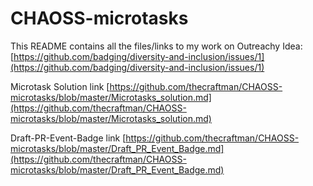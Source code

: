 # CHAOSS-microtasks

 This README contains all the files/links to my work on Outreachy Idea: [https://github.com/badging/diversity-and-inclusion/issues/1](https://github.com/badging/diversity-and-inclusion/issues/1)

 Microtask Solution link  [https://github.com/thecraftman/CHAOSS-microtasks/blob/master/Microtasks_solution.md](https://github.com/thecraftman/CHAOSS-microtasks/blob/master/Microtasks_solution.md)

 Draft-PR-Event-Badge link [https://github.com/thecraftman/CHAOSS-microtasks/blob/master/Draft_PR_Event_Badge.md](https://github.com/thecraftman/CHAOSS-microtasks/blob/master/Draft_PR_Event_Badge.md)
